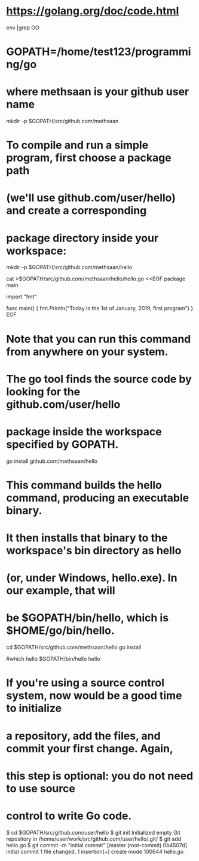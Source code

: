 # https://golang.org/doc/code.html
env |grep GO
# GOPATH=/home/test123/programming/go

# where methsaan is your github user name
mkdir -p $GOPATH/src/github.com/methsaan

# To compile and run a simple program, first choose a package path
# (we'll use github.com/user/hello) and create a corresponding
# package directory inside your workspace:
mkdir -p $GOPATH/src/github.com/methsaan/hello

cat >$GOPATH/src/github.com/methsaan/hello/hello.go <<EOF
package main

import "fmt"

func main() {
    fmt.Println("Today is the 1st of January, 2019, first program")
}
EOF

# Note that you can run this command from anywhere on your system.
# The go tool finds the source code by looking for the github.com/user/hello
# package inside the workspace specified by GOPATH.
go install github.com/methsaan/hello

# This command builds the hello command, producing an executable binary.
# It then installs that binary to the workspace's bin directory as hello
# (or, under Windows, hello.exe). In our example, that will
# be $GOPATH/bin/hello, which is $HOME/go/bin/hello.
cd $GOPATH/src/github.com/methsaan/hello
go install

#which hello
$GOPATH/bin/hello
hello

# If you're using a source control system, now would be a good time to initialize 
# a repository, add the files, and commit your first change. Again,
# this step is optional: you do not need to use source
# control to write Go code.

$ cd $GOPATH/src/github.com/user/hello
$ git init
Initialized empty Git repository in /home/user/work/src/github.com/user/hello/.git/
$ git add hello.go
$ git commit -m "initial commit"
[master (root-commit) 0b4507d] initial commit
 1 file changed, 1 insertion(+)
  create mode 100644 hello.go
